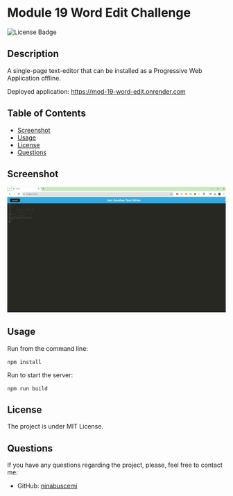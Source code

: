 # Module 19 Word Edit Challenge

![License Badge](https://badgen.net/static/license/MIT/blue)

## Description

A single-page text-editor that can be installed as a Progressive Web Application offline.

Deployed application: https://mod-19-word-edit.onrender.com

## Table of Contents

- [Screenshot](#screenshot)
- [Usage](#usage)
- [License](#license)
- [Questions](#questions)

## Screenshot

![Word Editor](./screenshot_1.png)

## Usage

Run from the command line:

```
npm install
```
Run to start the server: 

```
npm run build
```

## License

The project is under MIT License.

## Questions

If you have any questions regarding the project, please, feel free to contact me:

- GitHub: [ninabuscemi](https://github.com/ninabuscemi)